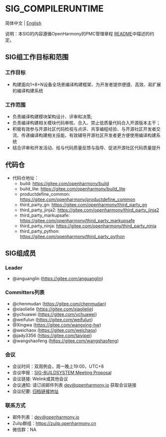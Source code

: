 # SIG_COMPILERUNTIME
简体中文 | [English](./sig_compileruntime.md)

说明：本SIG的内容遵循OpenHarmony的PMC管理章程 [README](/zh/pmc.md)中描述的约定。

## SIG组工作目标和范围

### 工作目标
- 构建面向1+8+N设备全场景编译构建框架、为开发者提供便捷、高效、易扩展的编译构建系统


### 工作范围
- 负责编译构建模块架构设计、评审和决策;
- 负责编译构建相关模块代码审核、合入、禁止低质量代码合入开源版本主干；
- 积极有效参与开源社区代码检视与点评、共享编程经验、与开源社区开发者交流、传递编译构建相关技能、有效辅导开源社区开发者更方便使用编译构建系统
- 结合评审和开发活动、给与代码质量反馈与指导、促进开源社区代码质量提升

## 代码仓
- 代码仓地址：
  - build: https://gitee.com/openharmony/build
  - build_lite: https://gitee.com/openharmony/build_lite
  - productdefine_common: https://gitee.com/openharmony/productdefine_common
  - third_party_gn: https://gitee.com/openharmony/third_party_gn
  - third_party_jinja2: https://gitee.com/openharmony/third_party_jinja2
  - third_party_markupsafe: https://gitee.com/openharmony/third_party_markupsafe
  - third_party_ninja: https://gitee.com/openharmony/third_party_ninja
  - third_party_python: https://gitee.com/openharmony/third_party_python

## SIG组成员

### Leader
- @anguanglin (https://gitee.com/anguanglin)

### Committers列表
- @chenmudan (https://gitee.com/chenmudan)
- @xiaolielie (https://gitee.com/xiaolielie)
- @ychuawei (https://gitee.com/ychuawei)
- @weifulun (https://gitee.com/weifulun)
- @Xingwa (https://gitee.com/wangxing-hw)
- @weichaox (https://gitee.com/weichaox)
- @jady3356 (https://gitee.com/taiyipei)
- @wangshaofeng (https://gitee.com/wangshaofeng)

### 会议
 - 会议时间：双周例会，周一晚上19:00，UTC+8
 - 会议申报：[SIG-BUILDSYSTEM Meeting Proposal](https://shimo.im/sheets/m8AZV1JgE2UQ1KAb/MODOC/)
 - 会议链接: Welink或其他会议
 - 会议通知: 请订阅邮件列表 dev@openharmony.io 获取会议链接
 - 会议纪要: [归档链接地址](https://gitee.com/openharmony-sig/sig-content)

### 联系方式

- 邮件列表：dev@openharmony.io
- Zulip群组：https://zulip.openharmony.cn
- 微信群：NA
